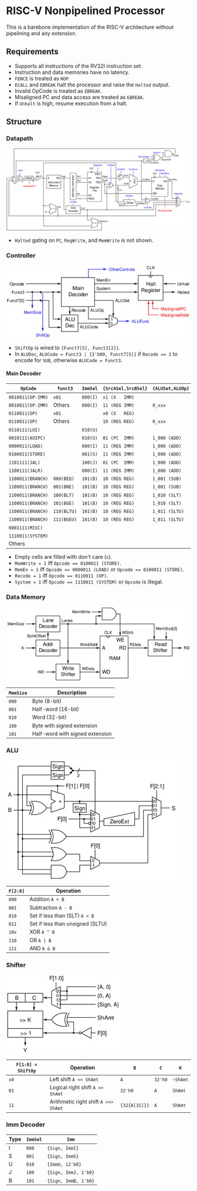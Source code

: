 # RISC-V Nonpipelined Processor

This is a barebone implementation of the RISC-V architecture without pipelining and any extension.

## Requirements
- Supports all instructions of the RV32I instruction set.
- Instruction and data memories have no latency.
- `FENCE` is treated as `NOP`.
- `ECALL` and `EBREAK` halt the processor and raise the `Halted` output.
- Invalid OpCode is treated as `EBREAK`.
- Misaligned PC and data access are treated as `EBREAK`.
- If `Unhalt` is high, resume execution from a halt.

## Structure
### Datapath

![](figures/diagram.png)

- `Halted` gating on `PC`, `RegWrite`, and `MemWrite` is not shown.

### Controller

![](figures/controller.png)

- `ShiftOp` is wired to `{Funct7[5], Funct3[2]}`.
- In `ALUDec`, `ALUCode = Funct3 | {2'b00, Funct7[5]}` if `Recode == 1` to encode for `SUB`,
otherwise `ALUCode = Funct3`.

#### Main Decoder

| `OpCode`           | `funct3`   | `ImmSel` | `{SrcASel,SrcBSel}` | `{ALUSet,ALUOp}` | `ExecSel` | `{RegWrite,RegDSel}` | `{Jump,Branch,BranchNeg}` |
|--------------------|------------|----------|---------------------|------------------|-----------|----------------------|---------------------------|
| `0010011(OP-IMM)` | `x01`       | `000(I)` | `x1 (X   IMM)`      |                  | `1 (SFT)` | `1_01 (EXEC)`        | `00x (PC4)`               |
| `0010011(OP-IMM)` | Others      | `000(I)` | `11 (REG IMM)`      | `0_xxx`          | `0 (ALU)` | `1_01 (EXEC)`        | `00x (PC4)`               |
| `0110011(OP)`     | `x01`       |          | `x0 (X   REG)`      |                  | `1 (SFT)` | `1_01 (EXEC)`        | `00x (PC4)`               |
| `0110011(OP)`     | Others      |          | `10 (REG REG)`      | `0_xxx`          | `0 (ALU)` | `1_01 (EXEC)`        | `00x (PC4)`               |
| `0110111(LUI)`    |             | `010(U)` |                     |                  |           | `1_10 (IMM)`         | `00x (PC4)`               |
| `0010111(AUIPC)`  |             | `010(U)` | `01 (PC  IMM)`      | `1_000 (ADD)`    | `0 (ALU)` | `1_01 (EXEC)`        | `00x (PC4)`               |
| `0000011(LOAD)`   |             | `000(I)` | `11 (REG IMM)`      | `1_000 (ADD)`    | `0 (ALU)` | `1_00 (MEM)`         | `00x (PC4)`               |
| `0100011(STORE)`  |             | `001(S)` | `11 (REG IMM)`      | `1_000 (ADD)`    | `0 (ALU)` | `0_xx`               | `00x (PC4)`               |
| `1101111(JAL)`    |             | `100(J)` | `01 (PC  IMM)`      | `1_000 (ADD)`    | `0 (ALU)` | `1_11 (PC4)`         | `1xx (JUMP)`              |
| `1100111(JALR)`   |             | `000(I)` | `11 (REG IMM)`      | `1_000 (ADD)`    | `0 (ALU)` | `1_11 (PC4)`         | `1xx (JUMP)`              |
| `1100011(BRANCH)` | `000(BEQ)`  | `101(B)` | `10 (REG REG)`      | `1_001 (SUB)`    | `0 (ALU)` | `0_xx`               | `010 (BRANCH_ZERO)`       |
| `1100011(BRANCH)` | `001(BNE)`  | `101(B)` | `10 (REG REG)`      | `1_001 (SUB)`    | `0 (ALU)` | `0_xx`               | `011 (BRANCH_NOTZERO)`    |
| `1100011(BRANCH)` | `100(BLT)`  | `101(B)` | `10 (REG REG)`      | `1_010 (SLT)`    | `0 (ALU)` | `0_xx`               | `011 (BRANCH_NOTZERO)`    |
| `1100011(BRANCH)` | `101(BGE)`  | `101(B)` | `10 (REG REG)`      | `1_010 (SLT)`    | `0 (ALU)` | `0_xx`               | `010 (BRANCH_ZERO)`       |
| `1100011(BRANCH)` | `110(BLTU)` | `101(B)` | `10 (REG REG)`      | `1_011 (SLTU)`   | `0 (ALU)` | `0_xx`               | `011 (BRANCH_NOTZERO)`    |
| `1100011(BRANCH)` | `111(BGEU)` | `101(B)` | `10 (REG REG)`      | `1_011 (SLTU)`   | `0 (ALU)` | `0_xx`               | `010 (BRANCH_ZERO)`       |
| `0001111(MISC)`   |             |          |                     |                  |           | `0_xx`               | `00x (PC4)`               |
| `1110011(SYSTEM)` |             |          |                     |                  |           | `0_xx`               | `00x (PC4)`               |
| Others            |             |          |                     |                  |           | `0_xx`               | `00x (PC4)`               |

- Empty cells are filled with don't care (`x`).
- `MemWrite = 1` iff `Opcode == 0100011 (STORE)`. 
- `MemEn = 1` iff `Opcode == 0000011 (LOAD)` or `Opcode == 0100011 (STORE)`. 
- `Recode = 1` iff `Opcode == 0110011 (OP)`.
- `System = 1` iff `Opcode == 1110011 (SYSTEM)` or `Opcode` is illegal.

### Data Memory

![](figures/dmem.png)

| `MemSize` | Description |
|-|-|
| `000` | Byte (8-bit) |
| `001` | Half-word (16-bit) |
| `010` | Word (32-bit) |
| `100` | Byte with signed extension |
| `101` | Half-word with signed extension |

### ALU

![](figures/alu.png)

| `F[2:0]` | Operation |
| --- | --- |
| `000` | Addition `A + B` |
| `001` | Subtraction `A - B` |
| `010` | Set if less than (SLT) `A < B` |
| `011` | Set if less than unsigned (SLTU) |
| `10x` | XOR `A ^ B` |
| `110` | OR <code>A &#124; B</code> |
| `111` | AND `A & B` |

### Shifter

![](figures/shifter.png)

| `F[1:0] = ShiftOp` | Operation | `B` | `C` | `K` |
| --- | --- | --- | --- | --- |
| `x0` | Left shift `A << ShAmt` | `A` | `32'h0` | `~ShAmt` |
| `01` | Logical right shift `A >> ShAmt` | `32'h0` | `A` | `ShAmt` |
| `11` | Arithmetic right shift `A >>> ShAmt` | `{32{A[31]}}` | `A` | `ShAmt` |

### Imm Decoder

| Type | `ImmSel` | `Imm`                |
|------|----------|----------------------|
| I    | `000`    | `{Sign, ImmI}`       |
| S    | `001`    | `{Sign, ImmS}`       |
| U    | `010`    | `{ImmU, 12'b0}`      |
| J    | `100`    | `{Sign, ImmJ, 1'b0}` |
| B    | `101`    | `{Sign, ImmB, 1'b0}` |


